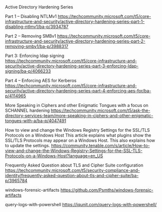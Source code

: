 Active Directory Hardening Series

Part 1 – Disabling NTLMv1
https://techcommunity.microsoft.com/t5/core-infrastructure-and-security/active-directory-hardening-series-part-1-disabling-ntlmv1/ba-p/3934787

Part 2 – Removing SMBv1
https://techcommunity.microsoft.com/t5/core-infrastructure-and-security/active-directory-hardening-series-part-2-removing-smbv1/ba-p/3988317

Part 3: Enforcing ldap signing
https://techcommunity.microsoft.com/t5/core-infrastructure-and-security/active-directory-hardening-series-part-3-enforcing-ldap-signing/ba-p/4066233

Part 4 – Enforcing AES for Kerberos
https://techcommunity.microsoft.com/t5/core-infrastructure-and-security/active-directory-hardening-series-part-4-enforcing-aes-for/ba-p/4114965

More Speaking in Ciphers and other Enigmatic Tongues with a focus on SCHANNEL hardening
https://techcommunity.microsoft.com/t5/ask-the-directory-services-team/more-speaking-in-ciphers-and-other-enigmatic-tongues-with-a/ba-p/4047491

How to view and change the Windows Registry Settings for the SSL/TLS Protocols on a Windows Host
This article explains what plugins show the SSL/TLS Protocols may appear on a Windows Host. This also explains how to update the settings.
https://community.tenable.com/s/article/How-to-view-and-change-the-Windows-Registry-Settings-for-the-SSL-TLS-Protocols-on-a-Windows-Host?language=en_US

Frequently Asked Question about TLS and Cipher Suite configuration
https://techcommunity.microsoft.com/t5/security-compliance-and-identity/frequently-asked-question-about-tls-and-cipher-suite/ba-p/3965784

windows-forensic-artifacts
https://github.com/Psmths/windows-forensic-artifacts

query-logs-with-powershell
https://iqunit.com/query-logs-with-powershell/

